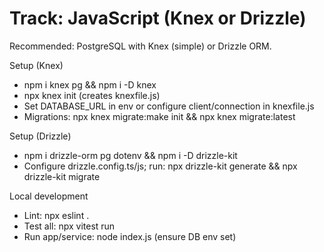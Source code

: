 # Track: JavaScript (Knex or Drizzle)

Recommended: PostgreSQL with Knex (simple) or Drizzle ORM.

Setup (Knex)
- npm i knex pg && npm i -D knex
- npx knex init (creates knexfile.js)
- Set DATABASE_URL in env or configure client/connection in knexfile.js
- Migrations: npx knex migrate:make init && npx knex migrate:latest

Setup (Drizzle)
- npm i drizzle-orm pg dotenv && npm i -D drizzle-kit
- Configure drizzle.config.ts/js; run: npx drizzle-kit generate && npx drizzle-kit migrate

Local development
- Lint: npx eslint .
- Test all: npx vitest run
- Run app/service: node index.js (ensure DB env set)
